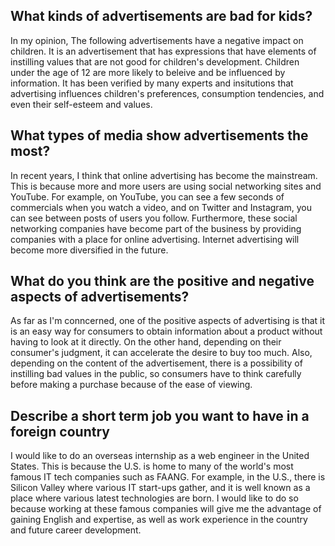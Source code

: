 ## What kinds of advertisements are bad for kids?

In my opinion, The following advertisements have a negative impact on children.
It is an advertisement that has expressions that have elements of instilling values that are not good for children's development.
Children under the age of 12 are more likely to beleive and be influenced by information. 
It has been verified by many experts and insitutions that advertising influences children's preferences, consumption tendencies, and even their self-esteem and values.

## What types of media show advertisements the most?

In recent years, I think that online advertising has become the mainstream. 
This is because more and more users are using social networking sites and YouTube. 
For example, on YouTube, you can see a few seconds of commercials when you watch a video, and on Twitter and Instagram, you can see between posts of users you follow.
Furthermore, these social networking companies have become part of the business by providing companies with a place for online advertising. 
Internet advertising will become more diversified in the future.

## What do you think are the positive and negative aspects of advertisements?

 As far as I'm conncerned, one of the positive aspects of advertising is that it is an easy way for consumers to obtain information about a product without having to look at it directly.
On the other hand, depending on their consumer's judgment, it can accelerate the desire to buy too much. 
 Also, depending on the content of the advertisement, there is a possibility of instilling bad values in the public, so consumers have to think carefully before making a purchase because of the ease of viewing.

## Describe a short term job you want to have in a foreign country

I would like to do an overseas internship as a web engineer in the United States. 
This is because the U.S. is home to many of the world's most famous IT tech companies such as FAANG. 
For example, in the U.S., there is Silicon Valley where various IT start-ups gather, and it is well known as a place where various latest technologies are born.
I would like to do so because working at these famous companies will give me the advantage of gaining English and expertise, as well as work experience in the country and future career development.
